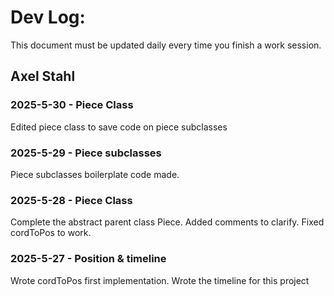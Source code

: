 # Dev Log:

This document must be updated daily every time you finish a work session.

## Axel Stahl
### 2025-5-30 - Piece Class
Edited piece class to save code on piece subclasses

### 2025-5-29 - Piece subclasses
Piece subclasses boilerplate code made.

### 2025-5-28 - Piece Class
Complete the abstract parent class Piece. Added comments to clarify.
Fixed cordToPos to work.

### 2025-5-27 - Position & timeline
Wrote cordToPos first implementation. Wrote the timeline for this project

